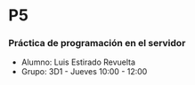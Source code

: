 # P5
### Práctica de programación en el servidor

- Alumno: Luis Estirado Revuelta
- Grupo:  3D1 - Jueves 10:00 - 12:00

